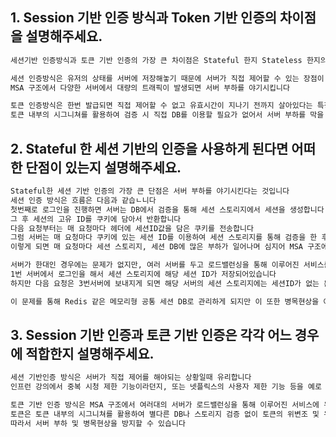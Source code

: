 ## 1. Session 기반 인증 방식과 Token 기반 인증의 차이점을 설명해주세요.
```markdown
세션기반 인증방식과 토큰 기반 인증의 가장 큰 차이점은 Stateful 한지 Stateless 한지의 차이인 것 같습니다

세션 인증방식은 유저의 상태를 서버에 저장해놓기 때문에 서버가 직접 제어할 수 있는 장점이 있지만,
MSA 구조에서 다양한 서버에서 대량의 트래픽이 발생되면 서버 부하를 야기시킵니다

토큰 인증방식은 한번 발급되면 직접 제어할 수 없고 유효시간이 지나기 전까지 살아있다는 특징이 있지만,
토큰 내부의 시그니쳐를 활용하여 검증 시 직접 DB를 이용할 필요가 없어서 서버 부하를 막을 수 있다는 특징이 있습니다 
```

## 2. Stateful 한 세션 기반의 인증을 사용하게 된다면 어떠한 단점이 있는지 설명해주세요.
```markdown
Stateful한 세션 기반 인증의 가장 큰 단점은 서버 부하를 야기시킨다는 것입니다
세션 인증 방식은 흐름은 다음과 같습ㄴ니다
첫번째로 로그인을 진행하면 서버는 DB에서 검증을 통해 세션 스토리지에서 세션을 생성합니다
그 후 세션의 고유 ID를 쿠키에 담아서 반환합니다
다음 요청부터는 매 요청마다 헤더에 세션ID값을 담은 쿠키를 전송합니다
그럼 서버는 매 요청마다 쿠키에 있는 세션 ID를 이용하여 세션 스토리지를 통해 검증을 한 후 이후 처리를 진행합니다
이렇게 되면 매 요청마다 세션 스토리지, 세션 DB에 많은 부하가 일어나며 심지어 MSA 구조에서는 더 복잡합니다

서버가 한대인 경우에는 문제가 없지만, 여러 서버를 두고 로드밸런싱을 통해 이루어진 서비스를 예로 들어보겠습니다
1번 서버에서 로그인을 해서 세션 스토리지에 해당 세션 ID가 저장되어있습니다
하지만 다음 요청은 3번서버에 보내지게 되면 해당 서버의 세션 스토리지에는 세션ID가 없는 문제가 발생합니다.

이 문제를 통해 Redis 같은 메모리형 공통 세션 DB로 관리하게 되지만 이 또한 병목현상을 야기시킬 수 있습니다
```

## 3. Session 기반 인증과 토큰 기반 인증은 각각 어느 경우에 적합한지 설명해주세요.
 ```markdown
세션 기반인증 방식은 서버가 직접 제어를 해야되는 상황일때 유리합니다
인프런 강의에서 중복 시청 제한 기능이라던지, 또는 넷플릭스의 사용자 제한 기능 등을 예로 들 수 있습니다

토큰 기반 인증 방식은 MSA 구조에서 여러대의 서버가 로드밸런싱을 통해 이루어진 서비스에 유리합니다.
토큰은 토큰 내부의 시그니쳐를 활용하여 별다른 DB나 스토리지 검증 없이 토큰의 위변조 및 유효성 여부를 판단 할 수 있습니다
따라서 서버 부하 및 병목현상을 방지할 수 있습니다
```